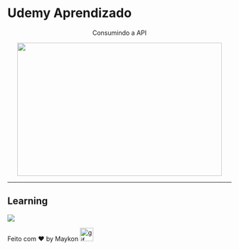# Udemy Aprendizado

<p align="center">Consumindo a API</p>

<p align="center">
<img width="460" height="300" src="/assets/Animação.gif">
</p>

<hr>

## Learning

  <p align="left">
    <a href="#">
      <img src="https://skillicons.dev/icons?i=html,css,js,vscode)" />  
    </a>
  </p>

Feito com ♥ by Maykon <img src="https://github.com/abdoachhoubi/abdoachhoubi/blob/main/gifs/Hi.gif" width="30" alt="gif" />
